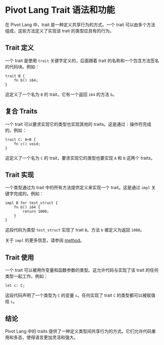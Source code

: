
# Pivot Lang Trait 语法和功能

在 Pivot Lang 中，trait 是一种定义共享行为的方式。一个 trait 可以由多个方法组成，这些方法定义了实现该 trait 的类型应具有的行为。

## Trait 定义

一个 trait 是使用 `trait` 关键字定义的，后面跟着 trait 的名称和一个包含方法签名的代码块。例如：

```pivot
trait B {
    fn b() i64;
}
```

这定义了一个名为 `B` 的 trait，它有一个返回 `i64` 的方法 `b`。

## 复合 Traits

一个 trait 可以要求实现它的类型也实现其他的 traits。这是通过 `:` 操作符完成的。例如：

```pivot
trait C: A+B {
    fn c() void;
}
```

这定义了一个名为 `C` 的 trait，要求实现它的类型也要实现 `A` 和 `B` 这两个 traits。

## Trait 实现

一个类型通过为 trait 中的所有方法提供定义来实现一个 trait。这是通过 `impl` 关键字完成的。例如：

```pivot
impl B for test_struct {
    fn b() i64 {
        return 1000;
    }
}
```

这段代码为类型 `test_struct` 实现了 trait `B`。方法 `b` 被定义为返回 `1000`。

关于 `impl` 的更多信息，请参阅 [method](method.md)。

## Trait 使用

一个 trait 可以被用作变量和函数参数的类型。这允许代码与实现了该 trait 的任何类型一起工作。例如：

```pivot
let c: C;
```

这段代码声明了一个类型为 `C` 的变量 `c`。任何实现了 trait `C` 的类型都可以被赋值给 `c`。

## 结论

Pivot Lang 中的 traits 提供了一种定义类型间共享行为的方式。它们允许代码重用和多态，使得语言更加灵活和强大。
